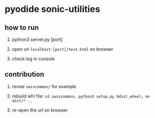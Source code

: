 # pyodide sonic-utilities

## how to run

1. python3 server.py [port]

2. open url `localhost:[port]/test.html` on browser

3. check log in console

## contribution

1. revise `swsscommon/` for example 

2. rebuild whl file: `cd swsscommon; python3 setup.py bdist_wheel; mv dist/* ..`

3. re-open the url on browser